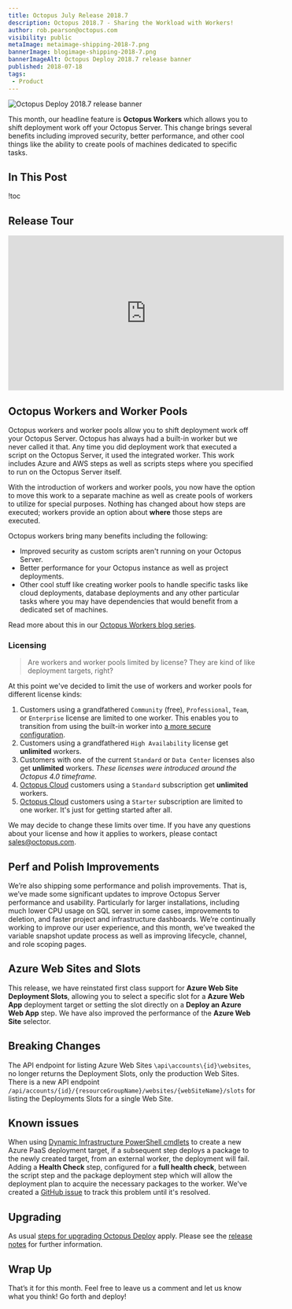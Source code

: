```yaml
---
title: Octopus July Release 2018.7
description: Octopus 2018.7 - Sharing the Workload with Workers!
author: rob.pearson@octopus.com
visibility: public
metaImage: metaimage-shipping-2018-7.png
bannerImage: blogimage-shipping-2018-7.png
bannerImageAlt: Octopus Deploy 2018.7 release banner
published: 2018-07-18
tags:
 - Product
---
```


![Octopus Deploy 2018.7 release banner](blogimage-shipping-2018-7.png)

This month, our headline feature is **Octopus Workers** which allows you to shift deployment work off your Octopus Server.  This change brings several benefits including improved security, better performance, and other cool things like the ability to create pools of machines dedicated to specific tasks.

## In This Post

!toc

## Release Tour

<iframe width="560" height="315" src="https://www.youtube.com/embed/N4uBvgB3ehM" frameborder="0" allowfullscreen></iframe>

## Octopus Workers and Worker Pools

Octopus workers and worker pools allow you to shift deployment work off your Octopus Server. Octopus has always had a built-in worker but we never called it that. Any time you did deployment work that executed a script on the Octopus Server, it used the integrated worker. This work includes Azure and AWS steps as well as scripts steps where you specified to run on the Octopus Server itself.

With the introduction of workers and worker pools, you now have the option to move this work to a separate machine as well as create pools of workers to utilize for special purposes. Nothing has changed about how steps are executed; workers provide an option about **where** those steps are executed.

Octopus workers bring many benefits including the following:

* Improved security as custom scripts aren't running on your Octopus Server.
* Better performance for your Octopus instance as well as project deployments.
* Other cool stuff like creating worker pools to handle specific tasks like cloud deployments, database deployments and any other particular tasks where you may have dependencies that would benefit from a dedicated set of machines.

Read more about this in our [Octopus Workers blog series](https://octopus.com/blog/tag/Workers).

### Licensing

> Are workers and worker pools limited by license? They are kind of like deployment targets, right?

At this point we've decided to limit the use of workers and worker pools for different license kinds:

1. Customers using a grandfathered `Community` (free), `Professional`, `Team`, or `Enterprise` license are limited to one worker. This enables you to transition from using the built-in worker into [a more secure configuration](https://octopus.com/docs/administration/security/hardening-octopus#configuring-workers).
1. Customers using a grandfathered `High Availability` license get **unlimited** workers.
1. Customers with one of the current `Standard` or `Data Center` licenses also get **unlimited** workers. _These licenses were introduced around the Octopus 4.0 timeframe._
1. [Octopus Cloud](https://octopus.com/cloud) customers using a `Standard` subscription get **unlimited** workers.
1. [Octopus Cloud](https://octopus.com/cloud) customers using a `Starter` subscription are limited to one worker. It's just for getting started after all.

We may decide to change these limits over time. If you have any questions about your license and how it applies to workers, please contact [sales@octopus.com](mailto:sales@octopus.com).

## Perf and Polish Improvements

We’re also shipping some performance and polish improvements. That is, we’ve made some significant updates to improve Octopus Server performance and usability. Particularly for larger installations, including much lower CPU usage on SQL server in some cases, improvements to deletion, and faster project and infrastructure dashboards. We’re continually working to improve our user experience, and this month, we’ve tweaked the variable snapshot update process as well as improving lifecycle, channel, and role scoping pages.

## Azure Web Sites and Slots

This release, we have reinstated first class support for **Azure Web Site Deployment Slots**, allowing you to select a specific slot for a **Azure Web App** deployment target or setting the slot directly on a **Deploy an Azure Web App** step. We have also improved the performance of the **Azure Web Site** selector.

## Breaking Changes

The API endpoint for listing Azure Web Sites `\api\accounts\{id}\websites`, no longer returns the Deployment Slots, only the production Web Sites. There is a new API endpoint `/api/accounts/{id}/{resourceGroupName}/websites/{webSiteName}/slots` for listing the Deployments Slots for a single Web Site.

## Known issues

When using [Dynamic Infrastructure PowerShell cmdlets](https://octopus.com/docs/infrastructure/dynamic-infrastructure/azure-web-app-target) to create a new Azure PaaS deployment target, if a subsequent step deploys a package to the newly created target, from an external worker, the deployment will fail. Adding a **Health Check** step, configured for a **full health check**, between the script step and the package deployment step which will allow the deployment plan to acquire the necessary packages to the worker. We've created a [GitHub issue](https://github.com/OctopusDeploy/Issues/issues/4731) to track this problem until it's resolved.

## Upgrading

As usual [steps for upgrading Octopus Deploy](https://octopus.com/docs/administration/upgrading) apply. Please see the [release notes](https://octopus.com/downloads/compare?to=2018.7.0) for further information.

## Wrap Up

That’s it for this month. Feel free to leave us a comment and let us know what you think! Go forth and deploy!
